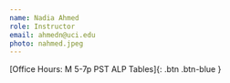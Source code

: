```yaml
---
name: Nadia Ahmed 
role: Instructor
email: ahmedn@uci.edu
photo: nahmed.jpeg
---
```

[Office Hours: M 5-7p PST ALP Tables]{: .btn .btn-blue }
